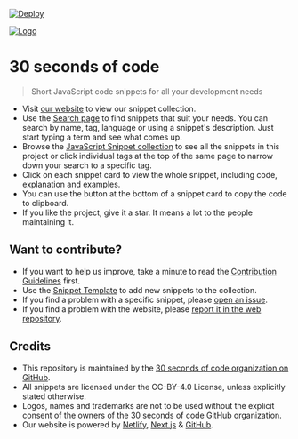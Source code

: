 [![Deploy](https://www.herokucdn.com/deploy/button.png)](https://dashboard.heroku.com/new?template=https://github.com/fwn42/30-seconds-of-junk) 

[![Logo](/logo.png)](https://30secondsofcode.org/js/p/1)

# 30 seconds of code

> Short JavaScript code snippets for all your development needs

* Visit [our website](https://30secondsofcode.org) to view our snippet collection.
* Use the [Search page](https://30secondsofcode.org/search) to find snippets that suit your needs. You can search by name, tag, language or using a snippet's description. Just start typing a term and see what comes up.
* Browse the [JavaScript Snippet collection](https://30secondsofcode.org/js/p/1) to see all the snippets in this project or click individual tags at the top of the same page to narrow down your search to a specific tag.
* Click on each snippet card to view the whole snippet, including code, explanation and examples.
* You can use the button at the bottom of a snippet card to copy the code to clipboard.
* If you like the project, give it a star. It means a lot to the people maintaining it.

## Want to contribute?

* If you want to help us improve, take a minute to read the [Contribution Guidelines](/CONTRIBUTING.md) first.
* Use the [Snippet Template](/snippet-template.md) to add new snippets to the collection.
* If you find a problem with a specific snippet, please [open an issue](https://github.com/30-seconds/30-seconds-of-code/issues/new).
* If you find a problem with the website, please [report it in the web repository](https://github.com/30-seconds/30-seconds-web/issues/new).

## Credits

* This repository is maintained by the [30 seconds of code organization on GitHub](https://github.com/30-seconds).
* All snippets are licensed under the CC-BY-4.0 License, unless explicitly stated otherwise.
* Logos, names and trademarks are not to be used without the explicit consent of the owners of the 30 seconds of code GitHub organization.
* Our website is powered by [Netlify](https://www.netlify.com/), [Next.js](https://nextjs.org/) & [GitHub](https://github.com/).
